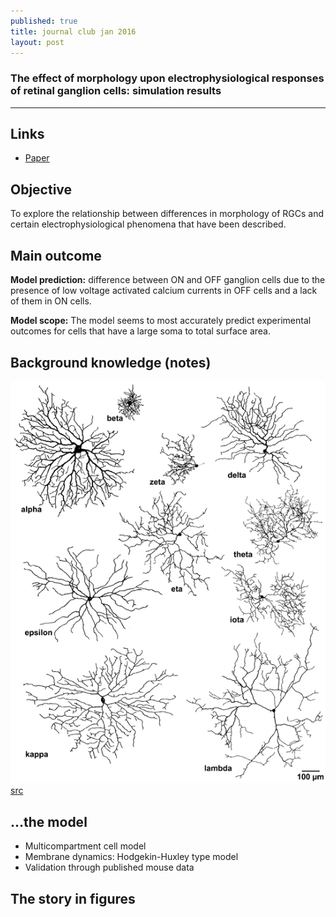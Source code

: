 ```yaml
---
published: true
title: journal club jan 2016
layout: post
---
```

### The effect of morphology upon electrophysiological responses of retinal ganglion cells: simulation results

--- 


## Links 
* [Paper](http://link.springer.com/article/10.1007/s10827-013-0463-7/fulltext.html)

## Objective

To explore the relationship between differences in morphology of RGCs and certain electrophysiological phenomena that have been described.

## Main outcome

**Model prediction:** difference between ON and OFF ganglion cells due to the presence of low voltage activated calcium currents in OFF cells and a lack of them in ON cells.

**Model scope:** The model seems to most accurately predict experimental outcomes for cells that have a large soma to total surface area.


## Background knowledge (notes)

![Morphologies](https://raw.githubusercontent.com/KikoBlog/KikoBlog.github.io/master/images/jc_2016_01/morphologies.jpg "" )
[src](http://www.ncbi.nlm.nih.gov/pmc/articles/PMC2290089/)

## ...the model

* Multicompartment cell model
* Membrane dynamics: Hodgekin-Huxley type model
* Validation through published mouse data

## The story in figures
